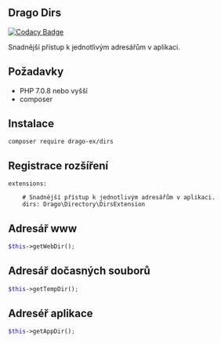 ## Drago Dirs

[![Codacy Badge](https://api.codacy.com/project/badge/Grade/c4e704cb7bb04cdc83335fd17fefeb81)](https://www.codacy.com/app/accgit/dirs?utm_source=github.com&utm_medium=referral&utm_content=drago-ex/dirs&utm_campaign=badger)

Snadnější přístup k jednotlivým adresářům v aplikaci.

## Požadavky

- PHP 7.0.8 nebo vyšší
- composer

## Instalace

```
composer require drago-ex/dirs
```

## Registrace rozšíření

```
extensions:

	# Snadnější přístup k jednotlivým adresářům v aplikaci.
	dirs: Drago\Directory\DirsExtension
```

## Adresář www

```php
$this->getWebDir();
```

## Adresář dočasných souborů

```php
$this->getTempDir();
```

## Adreséř aplikace

```php
$this->getAppDir();
```
